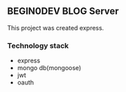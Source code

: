 ## BEGIN0DEV BLOG Server
This project was created express.

### Technology stack
 - express
 - mongo db(mongoose)
 - jwt
 - oauth
